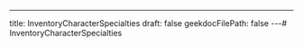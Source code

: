 ---
title: InventoryCharacterSpecialties
draft: false
geekdocFilePath: false
---# InventoryCharacterSpecialties